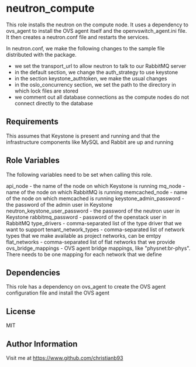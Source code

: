 neutron_compute
=========

This role installs the neutron on the compute node. It uses a dependency to ovs_agent to install the OVS agent itself and the openvswitch_agent.ini file. It then creates a neutron.conf file and restarts the services.



In neutron.conf, we make the following changes to the sample file distributed with the package.

* we set the transport_url to allow neutron to talk to our RabbitMQ server
* in the default section, we change the auth_strategy to use keystone
* in the section keystone_authtoken, we make the usual changes
* in the oslo_concurrency section, we set the path to the directory in which lock files are stored
* we comment out all database connections as the compute nodes do not connect directly to the database


Requirements
------------

This assumes that Keystone is present and running and that the infrastructure components like MySQL and Rabbit are up and running

Role Variables
--------------

The following variables need to be set when calling this role.

api_node - the name of the node on which Keystone is running
mq_node - name of the node on which RabbitMQ is running
memcached_node - name of the node on which memcached is running
keystone_admin_password - the password of the admin user in Keystone
neutron_keystone_user_password - the password of the neutron user in Keystone
rabbitmq_password - password of the openstack user in RabbitMQ
type_drivers - comma-separated list of the type driver that we want to support
tenant_network_types - comma-separated list of network types that we make available as project networks, can be emtpy
flat_networks - comma-separated list of flat networks that we provide
ovs_bridge_mappings - OVS agent bridge mappings, like "physnet:br-phys". There needs to be one mapping for each network that we define

Dependencies
------------

This role has a dependency on ovs_agent to create the OVS agent configuration file and install the OVS agent


License
-------

MIT

Author Information
------------------

Visit me at https://www.github.com/christianb93
